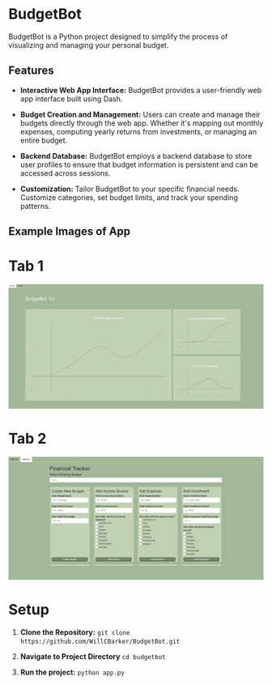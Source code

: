 # BudgetBot

BudgetBot is a Python project designed to simplify the process of visualizing and managing your personal budget. 

## Features

- **Interactive Web App Interface:** BudgetBot provides a user-friendly web app interface built using Dash.

- **Budget Creation and Management:** Users can create and manage their budgets directly through the web app. Whether it's mapping out monthly expenses, computing yearly returns from investments, or managing an entire budget.

- **Backend Database:** BudgetBot employs a backend database to store user profiles to ensure that  budget information is persistent and can be accessed across sessions.

- **Customization:** Tailor BudgetBot to your specific financial needs. Customize categories, set budget limits, and track your spending patterns.

## Example Images of App
# Tab 1
![Tab 1](example_images/example_tab_1.png)

# Tab 2
![Tab 2](example_images/example_tab_2.png)

# Setup

1. **Clone the Repository:**
   ```git clone https://github.com/WillCBarker/BudgetBot.git```

2. **Navigate to Project Directory**
   ```cd budgetbot```

3. **Run the project:**
  ```python app.py```
